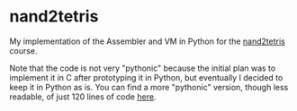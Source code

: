 # nand2tetris
My implementation of the Assembler and VM in Python for the [nand2tetris](https://www.nand2tetris.org) course.

Note that the code is not very "pythonic" because the initial plan was to implement it in C after prototyping it in Python, but eventually I decided to keep it in Python as is.
You can find a more "pythonic" version, though less readable, of just 120 lines of code [here](https://github.com/kuzand/nand2tetris/blob/short/vm.py). 
